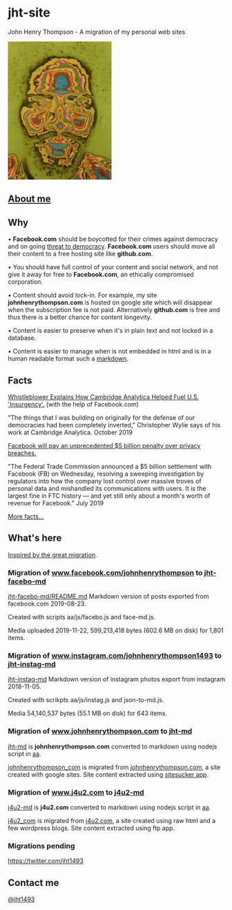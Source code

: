 # jht-site

John Henry Thompson - A migration of my personal web sites

[![](jht-md/_/rsrc/1295207567308/the-art-of-learning/reflections/colorized-jht-height=320&width=240.jpg)](http://www.johnhenrythompson.com/the-art-of-learning/reflections/colorized-jht.jpg?attredirects=0)

## [About me](jht-md/README.md)

## Why

• **Facebook.com** should be boycotted for their crimes against democracy and on going [threat to democracy](https://www.npr.org/2019/10/23/772075523/mark-zuckerberg-offers-a-choice-the-facebook-way-or-the-china-way). **Facebook.com** users should move all their content to a free hosting site like **github.com**.

• You should have full control of your content and social network, and not give it away for free to **Facebook.com**, an ethically compromised corporation.

• Content should avoid lock-in. For example, my site **johnhenrythompson.com** is hosted on google site which will disappear when the subscription fee is not paid. Alternatively **github.com** is free and thus there is a better chance for content longevity.

• Content is easier to preserve when it's in plain text and not locked in a database.

• Content is easier to manage when is not embedded in html and is in a human readable format such a [markdown](https://daringfireball.net/projects/markdown/).

## Facts

[Whistleblower Explains How Cambridge Analytica Helped Fuel U.S. 'Insurgency'.](https://www.npr.org/2019/10/08/768216311/whistleblower-explains-how-cambridge-analytica-helped-fuel-u-s-insurgency) (with the help of Facebook.com)

"The things that I was building on originally for the defense of our democracies had been completely inverted," Christopher Wylie says of his work at Cambridge Analytica.
October 2019

[Facebook will pay an unprecedented \$5 billion penalty over privacy breaches.](https://www.cnn.com/2019/07/24/tech/facebook-ftc-settlement/index.html)

"The Federal Trade Commission announced a \$5 billion settlement with Facebook (FB) on Wednesday, resolving a sweeping investigation by regulators into how the company lost control over massive troves of personal data and mishandled its communications with users. It is the largest fine in FTC history — and yet still only about a month's worth of revenue for Facebook."
July 2019

[More facts...](facts.md)

## What's here

[Inspired by the great migration](<https://en.wikipedia.org/wiki/Great_Migration_(African_American)>).

### Migration of www.facebook.com/johnhenrythompson to [jht-facebo-md](jht-facebo-md/README.md)

[jht-facebo-md/README.md](jht-facebo-md/README.md) Markdown version of posts exported from facebook.com 2019-08-23.

Created with scripts aa/js/facebo.js and face-md.js.

Media uploaded 2019-11-22, 599,213,418 bytes (602.6 MB on disk) for 1,801 items.

### Migration of www.instagram.com/johnhenrythompson1493 to [jht-instag-md](jht-instag-md/README.md)

[jht-instag-md](jht-instag-md/README.md) Markdown version of instagram photos export from instagram 2018-11-05.

Created with scrikpts aa/js/instag.js and json-to-md.js.

Media 54,140,537 bytes (55.1 MB on disk) for 643 items.

### Migration of www.johnhenrythompson.com to [jht-md](jht-md/README.md)

[jht-md](jht-md/README.md) is **johnhenrythompson.com** converted to markdown using nodejs script in [aa](aa).

[johnhenrythompson_com](aa/johnhenrythompson_com) is migrated from [johnhenrythompson.com](http://www.johnhenrythompson.com), a site created with google sites. Site content extracted using [sitesucker app](https://ricks-apps.com/osx/sitesucker/).

### Migration of www.j4u2.com to [j4u2-md](j4u2-md/jht/index.md)

[j4u2-md](j4u2-md) is **j4u2.com** converted to markdown using nodejs script in [aa](aa).

[j4u2_com](aa/j4u2_com) is migrated from [j4u2.com](http://j4u2.com), a site created using raw html and a few wordpress blogs. Site content extracted using ftp app.

### Migrations pending

https://twitter.com/jht1493

## Contact me

[@jht1493](https://twitter.com/jht1493)
